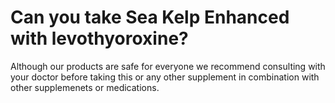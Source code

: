 # Can you take Sea Kelp Enhanced with levothyoroxine?

Although our products are safe for everyone we recommend consulting with your doctor before taking this or any other supplement in combination with other supplemenets or medications.